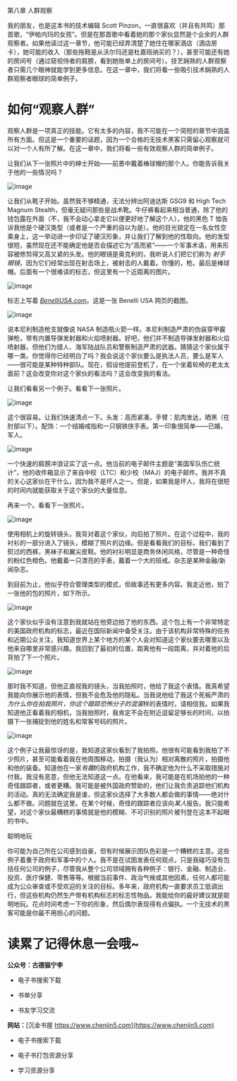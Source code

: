 第八章 人群观察

我的朋友，也是这本书的技术编辑 Scott Pinzon，一直很喜欢（并且有共鸣）那首歌，“伊帕内玛的女孩”。但是在那首歌中看着她的那个家伙显然是个业余的人群观察者。如果他读过这一章节，他可能已经弄清楚了她住在哪家酒店（酒店房卡），她可能的收入（那些拖鞋是从沃尔玛还是杜嘉班纳买的？），甚至可能还有她的房间号（通过窥视侍者的肩膀，看到她账单上的房间号）。技艺娴熟的人群观察者只需几个眼神就能学到更多信息。在这一章中，我们将看一些吸引技术娴熟的人群观察者眼球的简单例子。

# 如何“观察人群”

观察人群是一项真正的技能。它有太多的内容，我不可能在一个简短的章节中涵盖所有方面。但这是一个重要的话题，因为一个合格的无技术黑客只需留心观察就可以对一个人有所了解。在这一章中，我们将看一些有效观察人群的简单例子。

让我们从下一张照片中的绅士开始——前景中戴着棒球帽的那个人。你能告诉我关于他的一些情况吗？

![image](img/218-1.jpg)

让我们从靴子开始。虽然我不够精通，无法分辨出阿迪达斯 GSG9 和 High Tech Magnum Stealth，但毫无疑问那些是战术靴。牛仔裤看起来相当普通，除了他的钱包露在外面（不，我不会动心拿走它以便更好地了解这个人），他的黑色 T 恤告诉我他是个硬汉类型（或者是一个严重的自以为是）。他的目光锁定在一名女性空乘身上，这一举动进一步印证了硬汉形象，并让我们了解到他的性取向。他的发型很短，虽然现在还不能确定他是否会描述它为“高而紧”——一个军事术语，用来形容被修剪得又高又紧的头发。他的眼镜是奥克利的，我听说人们把它们称为 *射手眼镜*，因为它们经常出现在射击场上，被射击的人戴着。你懂的，枪。最后是棒球帽。后面有一个很难读的标志，但这里有一个近距离的图片。

![image](img/219-1.jpg)

标志上写着 *[BenelliUSA.com](http://BenelliUSA.com)*。这是一张 Benelli USA 网页的截图。

![image](img/220-1.jpg)

说本尼利制造枪支就像说 NASA 制造瓶火箭一样。本尼利制造严肃的伪装穿甲霰弹枪，带有内置导弹发射器和火焰喷射器。好吧，他们并不制造导弹发射器和火焰喷射器，但他们为猎人、海军陆战队员和警察制造严肃的武器。猜猜这个家伙属于哪一类。你觉得你已经明白了吗？我会说这个家伙要么是执法人员，要么是军人——很可能是某种特种部队。现在，假设他提前登机了，在一个坐着轮椅的老太太面前？这会改变你对这个家伙的看法吗？这会改变我的看法。

让我们看看另一个例子。看看下一张照片。

![image](img/221-1.jpg)

这个很容易。让我们快速清点一下。头发：高而紧凑。手臂：肌肉发达，晒黑（在肘部以下）。配饰：一个结婚戒指和一只钢铁侠手表。第一印象很简单——已婚，军人。

![image](img/221-2.jpg)

一个快速的肩膀冲浪证实了这一点。他当前的电子邮件主题是“美国军队伤亡统计”，他的收件箱显示了来自中校（LTC）和少校（MAJ）的电子邮件。我并不真的关心这家伙在干什么，因为我不是坏人之一。但是，如果我是坏人，我将在很短的时间内就能获取关于这个家伙的大量信息。

再来一个。看看下一张照片。

![image](img/222-1.jpg)

使用相机上的旋转镜头，我背对着这个家伙，向后拍了照片。在这个过程中，我的衬衫的一部分进入了镜头，模糊了照片的边缘。但是看看我们的目标，我们看到了熨过的西裤，黑袜子和翼尖皮鞋。他的衬衫明显是商务休闲风格，尽管是一种奇怪的粉红色橙色。他戴着一只漂亮的手表，戴着一个大的班戒。杂志是某种金融/新闻杂志。

到目前为止，他似乎符合管理类型的模式，但故事还有更多内容。我走近他，拍了一张他的包的照片，如下所示。

![image](img/223-1.jpg)

这个家伙似乎没有注意到我就站在他旁边拍了他的东西。这个包上有一个非常特定的美国政府机构的标志，最近在国际新闻中备受关注。由于该机构非常特殊的任务和近期公众关注，我知道世界上某个地方的某个人会对知道这个家伙要去哪里以及他来自哪里非常感兴趣。我回到了最初的位置，距离他有一段距离，并对着他的后背拍了下一个照片。

![image](img/223-2.jpg)

那时我不知道，但他正直视我的镜头，当我拍照时，他给了我这个表情。我真希望我能向你展示他的表情，但我不会危及他的隐私。当我说他给了我这个死板严肃的*为什么你在拍我照片，你这个跟踪恐怖分子的混蛋*样的表情时，请相信我。如果我知道他正看着我的相机，当我拍照时，我肯定不会在附近逗留足够长的时间，以拍摄下一张捕捉到他的姓名和常客号码的照片。

![image](img/224-1.jpg)

这个例子让我最惊讶的是，我知道这家伙看到了我拍照。他很有可能看到我拍了不少照片，甚至可能看着我在他周围移动，拍摄（我认为）相对离散的照片，拍摄他和他的装备。知道他在一家*有趣*的政府机构工作，我不确定他为什么不采取措施对付我。我没有恶意，但他无法知道这一点。在他看来，我可能是在机场拍他的一种奇怪跟踪者，或者更糟。我可能是被外国政府赞助的，他们让我负责追踪他们机构的活动。真的无法确定我是谁，但这家伙选择了大多数人都会做的事情——绝对什么都不做。问题就在这里。在某个时候，奇怪的跟踪者应该向*某人*报告。我只能希望，对这个家伙最糟糕的事情就是他的模糊、不可识别的照片被刊登在这本不起眼的书中。

聪明地玩

你可能为自己所在公司感到自豪，但有时候展示团队色彩是一个糟糕的主意。这些例子着重于政府和军事中的个人。我不是在试图发表任何观点，只是我碰巧没有包括任何公司的例子，尽管我从整个公司领域拥有各种例子：银行、金融、制造业、投资、医疗保健、零售等等。根据当前事件、政治气候或其他因素，任何人都可能成为公众审查或不受欢迎的关注的目标。多年来，政府机构一直要求员工低调出行，但这些机构仍然生产带有机构标志的标志性物品。我能给你的最好建议就是聪明地玩。花点时间考虑一下你的形象，然后偶尔表现得有点偏执。一个无技术的黑客可能是你最不用担心的问题。

# 读累了记得休息一会哦~

**公众号：古德猫宁李**

+   电子书搜索下载

+   书单分享

+   书友学习交流

**网站：**[沉金书屋 https://www.chenjin5.com](https://www.chenjin5.com)

+   电子书搜索下载

+   电子书打包资源分享

+   学习资源分享
